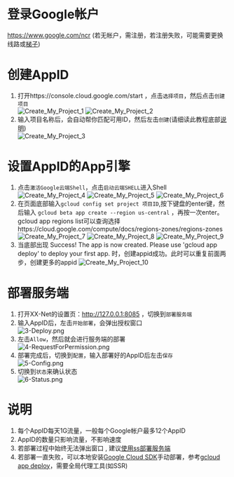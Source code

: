 # 登录Google帐户 #
https://www.google.com/ncr (若无帐户，需注册，若注册失败，可能需要更换线路或[梯子](https://wsgzao.github.io/post/fq))  

# 创建AppID #
1. 打开https://console.cloud.google.com/start ，点击`选择项目`，然后点击`创建项目`  
![Create_My_Project_1](https://cloud.githubusercontent.com/assets/19320102/26750556/af503ee2-4858-11e7-811b-30367691d912.png)
![Create_My_Project_2](https://cloud.githubusercontent.com/assets/19320102/26750550/6abaaed4-4858-11e7-8386-e07f0391325f.png)
2. 输入项目名称后，会自动帮你匹配可用ID，然后左击`创建`(请细读此教程底部[说明](#说明))  
![Create_My_Project_3](https://cloud.githubusercontent.com/assets/19320102/26750564/00414760-4859-11e7-910d-983dfdea17af.png)

# 设置AppID的App引擎 #
1. 点击`激活Google云端Shell`，点击`启动云端SHELL`进入Shell
![Create_My_Project_4](https://cloud.githubusercontent.com/assets/19320102/26750594/bb6ac110-4859-11e7-8d57-d5cf3a6b4e0a.png)
![Create_My_Project_5](https://cloud.githubusercontent.com/assets/19320102/26750604/df6bd4c8-4859-11e7-88a0-5cfc9fee94e0.png)
![Create_My_Project_6](https://cloud.githubusercontent.com/assets/19320102/26750642/815227c4-485a-11e7-81f7-d544f35650d3.png)
2. 在页面底部输入`gcloud config set project 项目ID`,按下键盘的enter键，然后输入 `gcloud beta app create --region us-central` ，再按一次enter。 gcloud app regions list可以查询选择https://cloud.google.com/compute/docs/regions-zones/regions-zones
![Create_My_Project_7](https://cloud.githubusercontent.com/assets/19320102/26750655/a038fc8a-485a-11e7-88ed-1fdb19f971ae.png)
![Create_My_Project_8](https://cloud.githubusercontent.com/assets/19320102/26750667/dcd4ca16-485a-11e7-8474-afac8dc25996.png)
![Create_My_Project_9](https://cloud.githubusercontent.com/assets/19320102/26750674/f2b29160-485a-11e7-8a4c-d1f5367c016f.png)
3. 当底部出现 Success! The app is now created. Please use 'gcloud app deploy' to deploy your first app. 时，创建appid成功。此时可以重复前面两步，创建更多的appid
![Create_My_Project_10](https://cloud.githubusercontent.com/assets/19320102/26750675/0b68f654-485b-11e7-982c-b9fcffca63cc.png)

# 部署服务端 #
1. 打开XX-Net的设置页：http://127.0.0.1:8085 ，切换到`部署服务端`
2. 输入AppID后，左击`开始部署`，会弹出授权窗口  
![3-Deploy.png](https://cloud.githubusercontent.com/assets/5118705/19356731/61e3b1ca-91a1-11e6-85b3-c4e034d99d65.png)
3. 左击`Allow`，然后就会进行服务端的部署  
![4-RequestForPermission.png](https://cloud.githubusercontent.com/assets/5118705/19356129/501fa69e-919f-11e6-9b7a-549e4a0151de.png)
4. 部署完成后，切换到`配置`，输入部署好的AppID后左击`保存`  
![5-Config.png](https://cloud.githubusercontent.com/assets/5118705/19356467/884aaba8-91a0-11e6-9f45-4d4648510d64.png)
5. 切换到`状态`来确认状态  
![6-Status.png](https://cloud.githubusercontent.com/assets/5118705/19358167/87d799a4-91a7-11e6-8e1c-ee29c53ae18e.png)

# 说明 #
1. 每个AppID每天1G流量，一般每个Google帐户最多12个AppID
2. AppID的数量只影响流量，不影响速度
3. 若部署过程中始终无法弹出窗口 , 建议[使用ss部署服务端](https://github.com/jzp820927/Deploy_XXNET_Server)
4. 若部署一直失败，可以本地安装[Google Cloud SDK](https://cloud.google.com/sdk/)手动部署，参考[gcloud app deploy](https://cloud.google.com/sdk/gcloud/reference/app/deploy)，需要全局代理工具(如SSR)